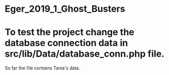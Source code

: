 # Eger_2019_1_Ghost_Busters
# To test the project change the database connection data in src/lib/Data/database_conn.php file. 
So far the file contains Tania's data.
